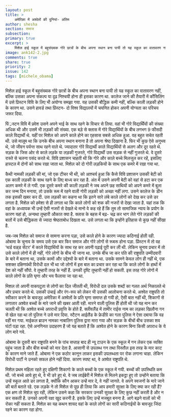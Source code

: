 ```yaml
---
layout: post
title: >
    अमेरिका में अश्वेतों की दुनियां- अंतिम
author: shesha
section: समाज
subsection:
primary: true
excerpt: >
    मिशेल हाई स्कूल में बहुसंख्यक गोरे छात्रों के बीच अपना स्थान बना पायी तो यह स्कूल का वातावरण नहीं, बल्कि उसका अपना संकल्प या दृढ़ निश्चयी होना ही इसका कारण था. कालेज जाने की तैयारी में कौंसिलिंग में उसे प्रिस्टन विवि के लिए भी अयोग्य समझा गया.
image: ank142-2.jpg
comments: true
share: true
priority: 2
issue: 142
tags: [michele_obama]
---
```


मिशेल हाई स्कूल में बहुसंख्यक गोरे छात्रों के बीच अपना स्थान बना पायी तो यह स्कूल का वातावरण नहीं, बल्कि उसका अपना संकल्प या दृढ़ निश्चयी होना ही इसका कारण था. कालेज जाने की तैयारी में कौंसिलिंग में उसे प्रिस्टन विवि के लिए भी अयोग्य समझा गया. यह उसकी बौद्धिक कमी नहीं, बल्कि काली लड़की होने के कारण था. उसने हावर्ड तथा प्रिंस्टन- दो विश्व विद्यालयों में चयनित होकर अपनी योग्यता का परिचय जरूर दिया.

पिं्रस्टन विवि में प्रवेश उसने अपने भाई के साथ रहने के विचार से लिया. वहां भी गोरे विद्यार्थिेयों की संख्या अधिक थी और उसमें भी लड़कों की संख्या. एक बड़े से क्लास में गोरे विद्यार्थियों के बीच लगभग 9 फीसदी काले विद्यार्थी थे. यहीं पर मिशेल को अपने काले होने का एहसास सबसे अधिक हुआ. वह बहुत सचेत रहती थी. उसे मालूम था कि उनके बीच अपना स्थान बनाना है तो अपना श्रेष्ठ दिखाना है. फिर भी कुछ ऐसे अनुभव थे, जो जीवन पर्यन्त साथ रहने वाले थे. ज्यादातर गोरे विद्यार्थी काले विद्यार्थियों से अलग और दूर रहते थे. सड़क के जिस ओर से काले लड़के या लड़की गुजरते, गोरे विद्यार्थी उस सड़क से नहीं गुजरते थे. वे दूसरे रास्ते से चलना पसंद करते थे. विवि प्रशासन चाहती थी कि गोरे और काले बच्चे मिलजुल कर रहें, इसलिए हास्टल में दोनों को साथ रखा जाता था. मिशेल को दो गोरी लड़कियों के साथ एक कमरे में रखा गया था.

कैथी नामकी लड़की की मां, जो एक टीचर भी थी, को आश्चर्य हुआ कि कैसे विवि प्रशासन उसकी बेटी को एक काली लड़की के साथ रहने के लिए बाध्य कर रहा है. अंत में उसने अपनी बेटी को वहां से हटा कर एक अलग कमरे में ले गयी. एक दूसरे कमरे की काली लड़की ने जब अपने छह साथियों को अपने कमरे में बुला कर जन्म दिन मनाया, तो उसके रूम में रहने वाली गोरी लड़की को अच्छा नहीं लगा. उसने कालेज के डीन तक इसकी खबर कर दी. उस लड़की का कहना था कि इतने सारे लंबे काले लोगों को देख कर उसे डर लगता है. मिशेल को हमेशा से ही लगता था कि काले लोगों को शक की नजरों से देखा जाता है. यहां तक कि वहां के अध्यापक भी उन्हें ऐसी नजरों से देखते थे मानो वे कह रहे हैं कि तुम तो सामाजिक न्याय के प्रयोग के कारण यहां हो, अन्यथा तुम्हारी औकात क्या है. क्लास के बहस में बढ़- चढ़ कर भाग लेते गोरे लड़कों की बातों में उसे बौद्धिकता से ज्यादा श्रेष्ठताबोध दिखता था. उसे लगता था कि इन्होंने इतिहास से कुछ नहीं सीखा है.

जब-जब मिशेल को समाज से सामना करना पड़ा, उसे काले होने के कारण ज्यादा कठिनाई होती रही. ओबामा के चुनाव के समय उसे एक बार फिर समाज और गोरे लोगों से रूबरू होना पड़ा. प्रिंस्टन में तो वह ‘थर्ड वल्र्ड सेंटर’ में काले विद्यार्थियों के साथ रह कर अपनी पढ़ाई पूरी कर ली थी. लेकिन चुनाव प्रचार में तो उसे काले लोगों में ही नहीं, गोरे लोगों के बीच भी जाना था. उनके बीच जा कर पति की राष्ट्रपति उम्मीदवारी के बारे में बताना था, उसके कामों और उद्देश्यों के बारे में बताना था. उसके सामने केवल लोग ही नहीं थे, एक सशक्त दक्षिणपंथी विरोधी दल भी था जो लोगों में इस बात का प्रचार कर रहा था कि काले लोगों के हाथों में देश को नहीं सौंपो. वे तुम्हारी तरह के नहीं हैं. उनकी दृष्टि तुम्हारी नहीं हो सकती. इस तरह गोरे लोगों में काले लोगों के प्रति घृणा और भय फैलाया जा रहा था.

मिशल तो अपनी वाकपटुता से लोगों का दिल जीतती थी, विरोधी दल उसके शब्दों का गलत अर्थ निकालते थे और प्रचार करते थे. उसकी उंचाई और रंग-रूप को लेकर भी उसकी आलोचना करते थे. अश्वेत राष्ट्रपति तो स्वीकार करने के बावजूद अमेरिका में अश्वेतों के प्रति घृणा समाप्त हो गयी हो, ऐसी बात नहीं थी, शिकागों से लगातार अश्वेत बच्चों के मारे जाने की खबर आती रही. मारने वाली पुलिस हीे होती थी जो यह मान कर चलती थी कि अश्वेत बच्चे अपराधी प्रवृत्ति के होते हैं. क्लीवलैंड में तामीर राईस नाम का लड़का खिलौना गन से खेल रहा था तो पुलिस ने उसे मार दिया. स्टैटन आईलैंड के फ्रेडीग्रे का गला पुलिस ने ऐसा दबाया कि वह वहीं मर गया. माईकल ब्राउन नामका नाबालिग पुलिस द्वारा मारा गया और सड़क के बीचों बीच उसका शव घंटों पड़ा रहा. ऐसे अनगिनत उदाहरण हैं जो यह बताते हैं कि अश्वेत होने के कारण बिना किसी अपराध के ये लोग मारे गये.

ओबामा के दूसरी बार राष्ट्रपति बनने के पांच सप्ताह बाद ही न्यू टाउन के एक स्कूल में गन लेकर एक व्यक्ति पहुंच जाता है और बीस बच्चों को मार देता है. आसानी से उपलब्ध गन तथा पिस्तौल इस तरह के मार काट के कारण माने जाते हैं. ओबामा ने एक कठोर कानून लाकर इसकी उपलब्धता पर रोक लगाना चाहा. लेकिन विरोधी पार्टी ने उनको सफल होने नहीं दिया. कारण स्पष्ट था, वे अश्वेत राष्ट्रपति थे.

मिशेल प्रथम महिला रहते हुए दक्षिणी शिकागो के काले बच्चों के एक स्कूल में गयी. बच्चों की उपस्थिति कम थी. जो बच्चे आये हुए थे, वे भी डरे हुए थे. वे जब लाईब्रेरी में मिशेल से मिलने इकट्ठा हुए तो उन्होंने बताया कि उन्हें स्कूल आते डर लगता है, क्योंकि कौन आकर उन्हें मार दे, वे नहीं जानते. वे अपने स्वजनों के मारे जाने की बातें बताते रहे. एक लड़के ने तो मिशेल से पूछ ही लिया कि आप हमारी सुरक्षा के लिए क्या कर रही हैं? एक क्षण तो मिशेल चुप रही, लेकिन उसने कहा कि सरकार उनकी सुरक्षा के लिए कुछ नहीं करती है और न कर सकती है. उनको अपनी रक्षा खुद करनी है. इसके लिए उन्हें मजबूत बनना है. आगे बढ़ने वालों को भी रोका नहीं सकता है. मिशेल का यह कथन शायद वहां के काले लोगों का सारी कठिनाईयों के बावजूद जिंदा रहने का कारण रहा होगा.    